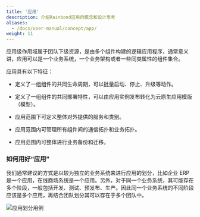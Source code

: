 ```yaml
---
title: '应用'
description: 介绍Rainbond应用的概念和设计思考
aliases:
  - /docs/user-manual/concept/app/
weight: 11
---
```


应用级作用域属于团队下级资源，是由多个组件构建的逻辑应用程序，通常意义讲，应用可以是一个业务系统，一个业务架构或者一些同类属性的组件集合。

应用具有以下特征：

- 定义了一组组件的共同生命周期，可以批量启动、停止、升级等动作。

- 定义了一组组件的共同部署特性，可以由应用实例发布转化为云原生应用模版（模型）。

- 应用范围下可定义整体对外提供的服务和类别。

- 应用范围内可管理所有组件间的通信拓扑和业务拓扑。

- 应用范围内可整体进行业务备份和迁移。

### 如何用好“应用”

我们通常建议的方式是以较为独立的业务系统来进行应用的划分，比如企业 ERP 是一个应用，在线商场系统是一个应用。另外，对于同一个业务系统，其可能存在多个阶段，一般包括开发、测试、预发布、生产。因此同一个业务系统的不同阶段应该是多个应用，再结合团队划分其可以存在于多个团队中。

<img src="https://grstatic.oss-cn-shanghai.aliyuncs.com/docs/5.2/application.png" title="应用划分用例"/>
